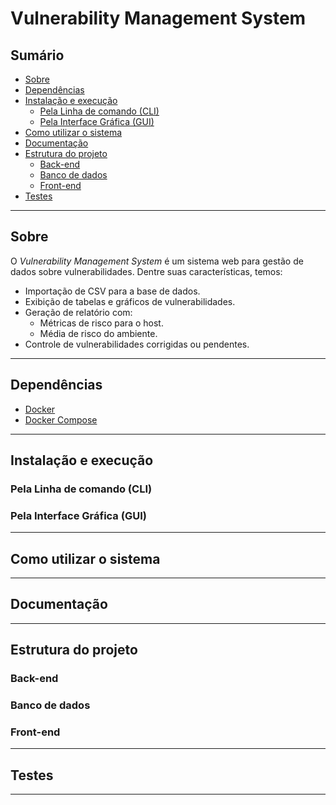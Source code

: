 <h1>Vulnerability Management System</h1>

<h2>Sumário</h2>

- [Sobre](#sobre)
- [Dependências](#dependências)
- [Instalação e execução](#instalação-e-execução)
  - [Pela Linha de comando (CLI)](#pela-linha-de-comando-cli)
  - [Pela Interface Gráfica (GUI)](#pela-interface-gráfica-gui)
- [Como utilizar o sistema](#como-utilizar-o-sistema)
- [Documentação](#documentação)
- [Estrutura do projeto](#estrutura-do-projeto)
  - [Back-end](#back-end)
  - [Banco de dados](#banco-de-dados)
  - [Front-end](#front-end)
- [Testes](#testes)

---

## Sobre

O *Vulnerability Management System* é um sistema web para gestão de dados sobre vulnerabilidades. Dentre suas características, temos:

- Importação de CSV para a base de dados.
- Exibição de tabelas e gráficos de vulnerabilidades.
- Geração de relatório com:
  - Métricas de risco para o host.
  - Média de risco do ambiente.
- Controle de vulnerabilidades corrigidas ou pendentes.

---

## Dependências

- [Docker](https://www.docker.com/)
- [Docker Compose](https://docs.docker.com/compose/install/)

---

## Instalação e execução

### Pela Linha de comando (CLI)

### Pela Interface Gráfica (GUI)

---

## Como utilizar o sistema

---

## Documentação

---

## Estrutura do projeto

### Back-end

### Banco de dados

### Front-end

---

## Testes

---

